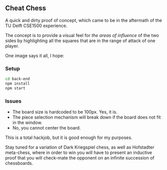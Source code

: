 ## Cheat Chess

A quick and dirty proof of concept, which came to be in the aftermath of the TU Delft CSE1500 experience.

The concept is to provide a visual feel for *the areas of influence* of the two sides by highlighting all the squares that are in the range of attack of one player.

One image says it all, I hope:

### Setup

``` sh
cd back-end
npm install
npm start
```

### Issues

- The board size is hardcoded to be 100px. Yes, it is.
- The piece selection mechanism will break down if the board does not fit in the window.
- No, you cannot center the board.

This is a total hackjob, but it is good enough for my purposes.

Stay tuned for a variation of Dark Kriegspiel chess, as well as Hofstadter meta-chess, where in order to win you will have to present an inductive proof that you will check-mate the opponent on an infinite succession of chessboards.
